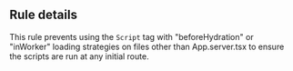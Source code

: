 ## Rule details

This rule prevents using the `Script` tag with "beforeHydration" or "inWorker" loading strategies on files other than App.server.tsx to ensure the scripts are
run at any initial route.
